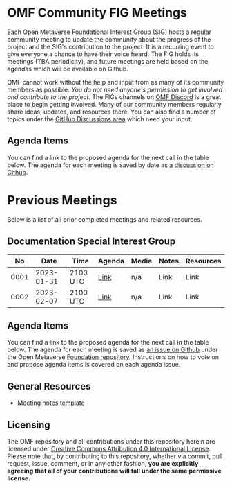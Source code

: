 # OMF Community FIG Meetings

Each Open Metaverse Foundational Interest Group (SIG) hosts a regular community meeting to update the community about the progress of the project and the SIG's contribution to the project. It is a recurring event to give everyone a chance to have their voice heard. The FIG holds its meetings (TBA periodicity), and future meetings are held based on the agendas which will be available on Github.

OMF cannot work without the help and input from as many of its community members as possible. *You do not need anyone's permission to get involved and contribute to the project.* The FIGs channels on [OMF Discord](https://discord.gg/openmetaverse) is a great place to begin getting involved. Many of our community members regularly share ideas, updates, and resources there. You can also find a number of topics under the [GitHub Discussions area](https://github.com/Open-MV/community/discussions) which need your input.

## Agenda Items

You can find a link to the proposed agenda for the next call in the table below. The agenda for each meeting is saved by date as [a discussion on Github](https://github.com/Open-MV/community/discussions/categories/meetings).

# Previous Meetings

Below is a list of all prior completed meetings and related resources.

## Documentation Special Interest Group

| No   | Date       | Time | Agenda  | Media | Notes | Resources |
| ---- | ---------- | ---- | ------- | ----- | ----- | ---- |
| 0001 | 2023-01-31 | 2100 UTC | [Link](https://github.com/Open-MV/community/discussions/13) | n/a | Link | Link |
| 0002 | 2023-02-07 | 2100 UTC | [Link](https://github.com/Open-MV/community/discussions/9) | n/a | Link | Link |


## Agenda Items

You can find a link to the proposed agenda for the next call in the table below. The agenda for each meeting is saved as [an issue on Github](https://github.com/Open-MV/community/issues) under the Open Metaverse [Foundation repository](https://github.com/Open-MV/community). Instructions on how to vote on and propose agenda items is covered on each agenda issue.

## General Resources

* [Meeting notes template](../templates/MeetingTemplate.md)

## Licensing

The OMF repository and all contributions under this repository herein are licensed under [Creative Commons Attribution 4.0 International License](http://creativecommons.org/licenses/by/4.0/). Please note that, by contributing to this repository, whether via commit, pull request, issue, comment, or in any other fashion, **you are explicitly agreeing that all of your contributions will fall under the same permissive license.**
